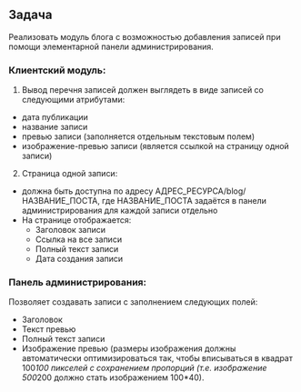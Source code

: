 ## Задача
Реализовать модуль блога с возможностью добавления записей при помощи 
элементарной панели администрирования.

### Клиентский модуль: 
1. Вывод перечня записей должен выглядеть в виде записей со следующими 
атрибутами: 
  - дата публикации 
  - название записи 
  - превью записи (заполняется отдельным текстовым полем) 
  - изображение-превью записи (является ссылкой на страницу одной записи) 

2. Страница одной записи: 
  - должна быть доступна по адресу АДРЕС_РЕСУРСА/blog/НАЗВАНИЕ_ПОСТА, где 
НАЗВАНИЕ_ПОСТА задаётся в панели администрирования для каждой записи 
отдельно 
  - На странице отображается: 
    - Заголовок записи 
    - Ссылка на все записи 
    - Полный текст записи 
    - Дата создания записи 

### Панель администрирования: 
Позволяет создавать записи с заполнением следующих полей: 
  - Заголовок 
  - Текст превью 
  - Полный текст записи 
  - Изображение превью (размеры изображения должны автоматически 
оптимизироваться так, чтобы вписываться в квадрат 100*100 пикселей с 
сохранением пропорций (т.е. изображение 500*200 должно стать 
изображением 100*40).